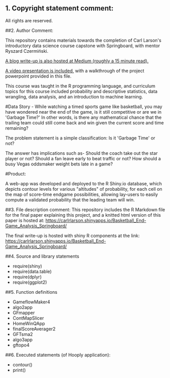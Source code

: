 <h2>1. Copyright statement comment:</h2> All rights are reserved.

##2. Author Comment: 

This repository contains materials towards the completion of Carl Larson's introductory data science course capstone with Springboard, with mentor Ryszard Czermiński. 

<a href="https://medium.com/@premiumwordsmith/visualizing-basketball-end-games-c8fdd4d757e2">A blog write-up is also hosted at Medium (roughly a 15 minute read).</a> 

<a href="https://youtu.be/mi9f62sXySA">A video presentation is included,</a> with a walkthrough of the project powerpoint provided in this file. 

This course was taught in the R programming language, and curriculum topics for this course included probability and descriptive statistics, data wrangling, data analysis, and an introduction to machine learning. 

#Data Story - While watching a timed sports game like basketball, you may have wondered near the end of the game, is it still competitive or are we in 'Garbage Time?' In other words, is there any mathematical chance that the trailing team could still come back and win given the current score and time remaining? 

The problem statement is a simple classification: Is it 'Garbage Time' or not? 

The answer has implications such as- Should the coach take out the star player or not? Should a fan leave early to beat traffic or not? How should a busy Vegas oddsmaker weight bets late in a game? 

#Product: 

A web-app was developed and deployed to the R Shiny.io database, which depicts contour levels for various "altitudes" of probability, for each cell on the map of score-time endgame possibilities, allowing lay-users to easily compute a validated probability that the leading team will win. 

##3. File description comment: This repository includes the R Markdown file for the final paper explaining this project, and a knitted html version of this paper is hosted at: https://carlrlarson.shinyapps.io/Basketball_End-Game_Analysis_Springboard/

The final write-up is hosted with shiny R components at the link: https://carlrlarson.shinyapps.io/Basketball_End-Game_Analysis_Springboard/

##4. Source and library statements

- require(shiny)
- require(data.table)
- require(dplyr)
- require(ggplot2)

##5. Function definitions 

- GameflowMaker4
- algo2app
- GFmapper
- ContMapSlicer
- HomeWinQApp
- finalScoreAverager2
- GFTsma2
- algo3app
- gftopo4
  
##6. Executed statements (of Hooply application):
  
- contour()
- print()
